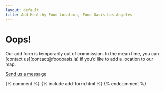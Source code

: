 ```yaml
---
layout: default
title: Add Healthy Food Location, Food Oasis Los Angeles
---
```


<h1>Oops!</h1>

<p>Our add form is temporarily out of commission. In the mean time, you can [contact us](contact@foodoasis.la) if you’d like to add a location to our map.</p>

<p class="action"><a href="mailto:contact@foodoasis.la">Send us a message</a></p>

{% comment %}
{% include add-form.html %}
{% endcomment %}
